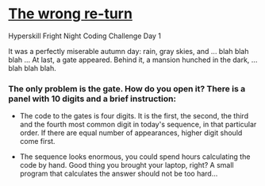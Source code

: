 # [The wrong re-turn](https://hyperskill.org/learn/daily/53135)
Hyperskill Fright Night Coding Challenge Day 1

It was a perfectly miserable autumn day: rain, gray skies, and 
... blah blah blah ...
At last, a gate appeared. Behind it, a mansion hunched in the dark, ... blah blah blah.

### The only problem is the gate. How do you open it? There is a panel with 10 digits and a brief instruction:

- The code to the gates is four digits. It is the first, the second, the third and the fourth most common digit in today's sequence, in that particular order. If there are equal number of appearances, higher digit should come first.

- The sequence looks enormous, you could spend hours calculating the code by hand. Good thing you brought your laptop, right? A small program that calculates the answer should not be too hard...
